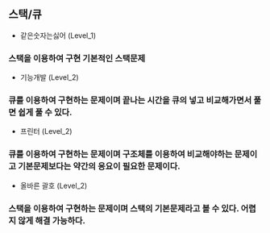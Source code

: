 ## 스택/큐

- 같은숫자는싫어 (Level_1)

### 스택을 이용하여 구현 기본적인 스택문제

- 기능개발 (Level_2)

###  큐를 이용하여 구현하는 문제이며 끝나는 시간을 큐의 넣고 비교해가면서 풀면 쉽게 풀 수 있다.

- 프린터 (Level_2)

###  큐를 이용하여 구현하는 문제이며 구조체를 이용하여 비교해야하는 문제이고 기본문제보다는 약간의 응요이 필요한 문제이다.

- 올바른 괄호 (Level_2)

###  스택을 이용하여 구현하는 문제이며 스택의 기본문제라고 볼 수 있다. 어렵지 않게 해결 가능하다.
